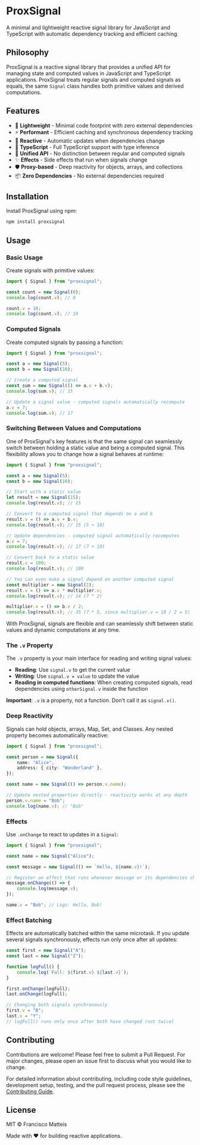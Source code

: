 # ProxSignal

A minimal and lightweight reactive signal library for JavaScript and TypeScript with automatic dependency tracking and efficient caching.

## Philosophy

ProxSignal is a reactive signal library that provides a unified API for managing state and computed values in JavaScript and TypeScript applications. ProxSignal treats regular signals and computed signals as equals, the same `Signal` class handles both primitive values and derived computations.

## Features

-   🚀 **Lightweight** - Minimal code footprint with zero external dependencies
-   ⚡ **Performant** - Efficient caching and synchronous dependency tracking
-   🔄 **Reactive** - Automatic updates when dependencies change
-   🎯 **TypeScript** - Full TypeScript support with type inference
-   🔗 **Unified API** - No distinction between regular and computed signals
-   ✨ **Effects** - Side effects that run when signals change
-   🛡️ **Proxy-based** - Deep reactivity for objects, arrays, and collections
-   📦 **Zero Dependencies** - No external dependencies required

## Installation

Install ProxSignal using npm:

```bash
npm install proxsignal
```

## Usage

### Basic Usage

Create signals with primitive values:

```typescript
import { Signal } from "proxsignal";

const count = new Signal(0);
console.log(count.v); // 0

count.v = 10;
console.log(count.v); // 10
```

### Computed Signals

Create computed signals by passing a function:

```typescript
import { Signal } from "proxsignal";

const a = new Signal(5);
const b = new Signal(10);

// Create a computed signal
const sum = new Signal(() => a.v + b.v);
console.log(sum.v); // 15

// Update a signal value - computed signals automatically recompute
a.v = 7;
console.log(sum.v); // 17
```

### Switching Between Values and Computations

One of ProxSignal's key features is that the same signal can seamlessly switch between holding a static value and being a computed signal. This flexibility allows you to change how a signal behaves at runtime:

```typescript
import { Signal } from "proxsignal";

const a = new Signal(5);
const b = new Signal(10);

// Start with a static value
let result = new Signal(15);
console.log(result.v); // 15

// Convert to a computed signal that depends on a and b
result.v = () => a.v + b.v;
console.log(result.v); // 15 (5 + 10)

// Update dependencies - computed signal automatically recomputes
a.v = 7;
console.log(result.v); // 17 (7 + 10)

// Convert back to a static value
result.v = 100;
console.log(result.v); // 100

// You can even make a signal depend on another computed signal
const multiplier = new Signal(2);
result.v = () => a.v * multiplier.v;
console.log(result.v); // 14 (7 * 2)

multiplier.v = () => b.v / 2;
console.log(result.v); // 35 (7 * 5, since multiplier.v = 10 / 2 = 5)
```

With ProxSignal, signals are flexible and can seamlessly shift between static values and dynamic computations at any time.

### The `.v` Property

The `.v` property is your main interface for reading and writing signal values:

-   **Reading**: Use `signal.v` to get the current value
-   **Writing**: Use `signal.v = value` to update the value
-   **Reading in computed functions**: When creating computed signals, read dependencies using `otherSignal.v` inside the function

**Important**: `.v` is a property, not a function. Don't call it as `signal.v()`.

### Deep Reactivity

Signals can hold objects, arrays, Map, Set, and Classes. Any nested property becomes automatically reactive:

```typescript
import { Signal } from "proxsignal";

const person = new Signal({
	name: "Alice",
	address: { city: "Wonderland" },
});

const name = new Signal(() => person.v.name);

// Update nested properties directly - reactivity works at any depth
person.v.name = "Bob";
console.log(name.v); // "Bob"
```

### Effects

Use `.onChange` to react to updates in a `Signal`:

```typescript
import { Signal } from "proxsignal";

const name = new Signal("Alice");

const message = new Signal(() => `Hello, ${name.v}!`);

// Register an effect that runs whenever message or its dependencies change
message.onChange(() => {
	console.log(message.v);
});

name.v = "Bob"; // Logs: Hello, Bob!
```

### Effect Batching

Effects are automatically batched within the same microtask. If you update several signals synchronously, effects run only once after all updates:

```typescript
const first = new Signal("A");
const last = new Signal("Z");

function logFull() {
	console.log(`Full: ${first.v} ${last.v}`);
}

first.onChange(logFull);
last.onChange(logFull);

// Changing both signals synchronously
first.v = "B";
last.v = "Y";
// logFull() runs only once after both have changed (not twice)
```

## Contributing

Contributions are welcome! Please feel free to submit a Pull Request. For major changes, please open an issue first to discuss what you would like to change.

For detailed information about contributing, including code style guidelines, development setup, testing, and the pull request process, please see the [Contributing Guide](./CONTRIBUTING.md).

## License

MIT © Francisco Matteis

Made with ❤️ for building reactive applications.
